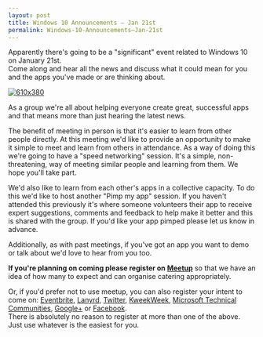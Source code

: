 ```yaml
---
layout: post
title: Windows 10 Announcements – Jan 21st
permalink: Windows-10-Announcements–Jan-21st
---
```


Apparently there's going to be a "significant" event related to Windows 10 on January 21st.  
Come along and hear all the news and discuss what it could mean for you and the apps you've made or are thinking about.

[![610x380](http://windowsapps.london/wp-content/uploads/2015/01/610x380.png)](http://windowsapps.london/wp-content/uploads/2015/01/610x380.png)

As a group we're all about helping everyone create great, successful apps and that means more than just hearing the latest news.

The benefit of meeting in person is that it's easier to learn from other people directly. At this meeting we'd like to provide an opportunity to make it simple to meet and learn from others in attendance. As a way of doing this we're going to have a "speed networking" session. It's a simple, non-threatening, way of meeting similar people and learning from them. We hope you'll take part.

We'd also like to learn from each other's apps in a collective capacity. To do this we'd like to host another "Pimp my app" session. If you haven't attended this previously it's where someone volunteers their app to receive expert suggestions, comments and feedback to help make it better and this is shared with the group. If you'd like your app pimped please let us know in advance.

Additionally, as with past meetings, if you've got an app you want to demo or talk about we'd love to hear from you too.

**If you're planning on coming please register on [Meetup](http://www.meetup.com/wpuguk/events/219702291/)** so that we have an idea of how many to expect and can organise catering appropriately.

Or, if you'd prefer not to use meetup, you can also register your intent to come on: [Eventbrite](https://wal50.eventbrite.com), [Lanyrd](http://lanyrd.com/2015/windows-10-announcements/), [Twitter](https://twitter.com/winappsldn/status/554721438695825408), [KweekWeek](http://www.kweekweek.com/windowsphoneusergroup/windows-10-announcements), [Microsoft Technical Communities](https://www.technicalcommunity.com/EventsCalendarDetails.aspx?eventid=7d921aff-71e5-4a33-9e6d-35be7e8458b0), [Google+](https://plus.google.com/b/108748516466431826670/events/c8vtl4vsmkjeo4f8j9ho23fid2c) or [Facebook](https://www.facebook.com/events/1550760705210474/).  
There is absolutely no reason to register at more than one of the above. Just use whatever is the easiest for you.
